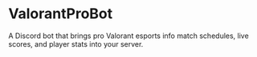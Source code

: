 # ValorantProBot
A Discord bot that brings pro Valorant esports info match schedules, live scores, and player stats into your server.
